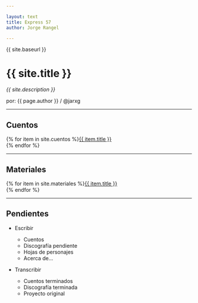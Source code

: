 ```yaml
---

layout: text
title: Express 57
author: Jorge Rangel

---
```


{{ site.baseurl }}

# {{ site.title }}

*{{ site.description }}*

por: {{ page.author }} / @jarxg

---

## Cuentos

{% for item in site.cuentos %}<a href="{{ site.baseurl }}{{ item.url }}">{{ item.title }}</a><br>{% endfor %}

---

## Materiales

{% for item in site.materiales %}<a href="{{ site.baseurl }}/{{ item.url }}">{{ item.title }}</a><br>{% endfor %}

---

## Pendientes

- Escribir
	- Cuentos
	- Discografía pendiente
	- Hojas de personajes
	- Acerca de...

- Transcribir
	- Cuentos terminados
	- Discografía terminada
	- Proyecto original
